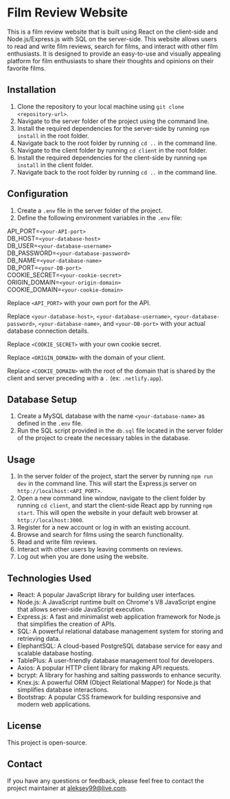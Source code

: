 # Film Review Website

This is a film review website that is built using React on the client-side and Node.js/Express.js with SQL on the server-side. This website allows users to read and write film reviews, search for films, and interact with other film enthusiasts. It is designed to provide an easy-to-use and visually appealing platform for film enthusiasts to share their thoughts and opinions on their favorite films.

## Installation

1. Clone the repository to your local machine using `git clone <repository-url>`.
2. Navigate to the server folder of the project using the command line.
3. Install the required dependencies for the server-side by running `npm install` in the root folder.
4. Navigate back to the root folder by running `cd ..` in the command line.
5. Navigate to the client folder by running `cd client` in the root folder.
6. Install the required dependencies for the client-side by running `npm install` in the client folder.
7. Navigate back to the root folder by running `cd ..` in the command line.

## Configuration

1. Create a `.env` file in the server folder of the project.
2. Define the following environment variables in the `.env` file:

API_PORT=`<your-API-port>`  
DB_HOST=`<your-database-host>`  
DB_USER=`<your-database-username>`  
DB_PASSWORD=`<your-database-password>`  
DB_NAME=`<your-database-name>`  
DB_PORT=`<your-DB-port>`  
COOKIE_SECRET=`<your-cookie-secret>`  
ORIGIN_DOMAIN=`<your-origin-domain>`  
COOKIE_DOMAIN=`<your-cookie-domain>`

Replace `<API_PORT>` with your own port for the API.

Replace `<your-database-host>`, `<your-database-username>`, `<your-database-password>`, `<your-database-name>`, and `<your-DB-port>` with your actual database connection details.

Replace `<COOKIE_SECRET>` with your own cookie secret.

Replace `<ORIGIN_DOMAIN>` with the domain of your client.

Replace `<COOKIE_DOMAIN>` with the root of the domain that is shared by the client and server preceding with a `.` (ex: `.netlify.app`).

## Database Setup

1. Create a MySQL database with the name `<your-database-name>` as defined in the `.env` file.
2. Run the SQL script provided in the `db.sql` file located in the server folder of the project to create the necessary tables in the database.

## Usage

1. In the server folder of the project, start the server by running `npm run dev` in the command line. This will start the Express.js server on `http://localhost:<API_PORT>`.
2. Open a new command line window, navigate to the client folder by running `cd client`, and start the client-side React app by running `npm start`. This will open the website in your default web browser at `http://localhost:3000`.
3. Register for a new account or log in with an existing account.
4. Browse and search for films using the search functionality.
5. Read and write film reviews.
6. Interact with other users by leaving comments on reviews.
7. Log out when you are done using the website.

## Technologies Used

- React: A popular JavaScript library for building user interfaces.
- Node.js: A JavaScript runtime built on Chrome's V8 JavaScript engine that allows server-side JavaScript execution.
- Express.js: A fast and minimalist web application framework for Node.js that simplifies the creation of APIs.
- SQL: A powerful relational database management system for storing and retrieving data.
- ElephantSQL: A cloud-based PostgreSQL database service for easy and scalable database hosting.
- TablePlus: A user-friendly database management tool for developers.
- Axios: A popular HTTP client library for making API requests.
- bcrypt: A library for hashing and salting passwords to enhance security.
- Knex.js: A powerful ORM (Object Relational Mapper) for Node.js that simplifies database interactions.
- Bootstrap: A popular CSS framework for building responsive and modern web applications.

## License

This project is open-source.

## Contact

If you have any questions or feedback, please feel free to contact the project maintainer at <aleksey99@live.com>.

